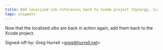 ```yaml
---
title: Add localized xib references back to Xcode project (Synergy, 1cce708)
tags: snippets
---
```


Now that the localized xibs are back in action again, add them back to the Xcode project.

Signed-off-by: Greg Hurrell &lt;greg@hurrell.net&gt;
